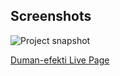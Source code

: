 ## Screenshots
![Project snapshot](./duman.gif)

[Duman-efekti Live Page](https://sedadiriker.github.io/Clarusway-BootCamp-/HTML-CSS/ANIMATIONS/duman-efekti/)

